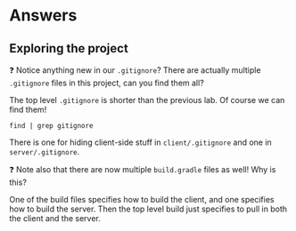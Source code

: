 # Answers

## Exploring the project

:question: Notice anything new in our `.gitignore`? There are 
  actually multiple `.gitignore` files in this project, can you find them all?
  
The top level `.gitignore` is shorter than the previous lab. Of course we can find them! 
```
find | grep gitignore
```

There is one for hiding client-side stuff in `client/.gitignore` and one in `server/.gitignore`.

:question: Note also that there are now multiple `build.gradle` files as well! Why is this?

One of the build files specifies how to build the client, and one specifies how to build the server. 
Then the top level build just specifies to pull in both the client and the server. 